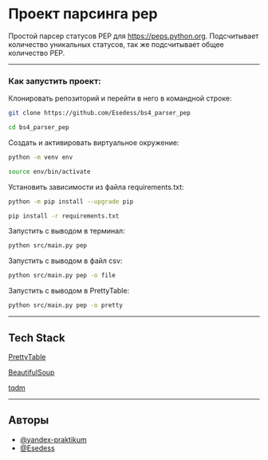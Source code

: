 # Проект парсинга pep

Простой парсер статусов PEP для https://peps.python.org.
Подсчитывает количество уникальных статусов, так же подсчитывает общее количество PEP.

***

### Как запустить проект:

Клонировать репозиторий и перейти в него в командной строке:

```bash
git clone https://github.com/Esedess/bs4_parser_pep
```

```bash
cd bs4_parser_pep
```

Cоздать и активировать виртуальное окружение:

```bash
python -m venv env
```

```bash
source env/bin/activate
```

Установить зависимости из файла requirements.txt:

```bash
python -m pip install --upgrade pip
```

```bash
pip install -r requirements.txt
```

Запустить с выводом в терминал:

```bash
python src/main.py pep
```

Запустить с выводом в файл csv:

```bash
python src/main.py pep -o file
```

Запустить с выводом в PrettyTable:

```bash
python src/main.py pep -o pretty
```

***

## Tech Stack

[PrettyTable](https://github.com/jazzband/prettytable)

[BeautifulSoup](https://beautiful-soup-4.readthedocs.io/en/latest/)

[tqdm](https://github.com/tqdm/tqdm)

***

## Авторы

- [@yandex-praktikum](https://github.com/yandex-praktikum)
- [@Esedess](https://github.com/Esedess)
